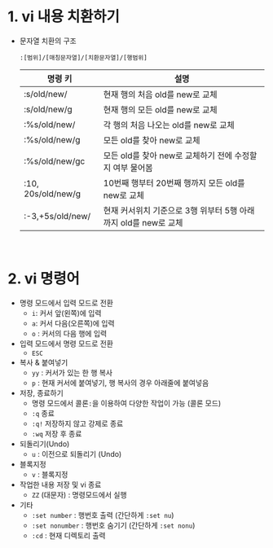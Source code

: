# 1. vi 내용 치환하기

+ 문자열 치환의 구조

  ```
  :[범위]/[매칭문자열]/[치환문자열]/[행범위]
  ```

  | **명령 키**        | **설명**                                                     |
  | ------------------ | ------------------------------------------------------------ |
  | :s/old/new/        | 현재 행의 처음 old를 new로 교체                              |
  | :s/old/new/g       | 현재 행의 모든 old를 new로 교체                              |
  | :%s/old/new/       | 각 행의 처음 나오는 old를 new로 교체                         |
  | :%s/old/new/g      | 모든 old를 찾아 new로 교체                                   |
  | :%s/old/new/gc     | 모든 old를 찾아 new로 교체하기 전에 수정할지 여부 물어봄     |
  | :10, 20s/old/new/g | 10번째 행부터 20번째 행까지 모든 old를 new로 교체            |
  | :-3,+5s/old/new/   | 현재 커서위치 기준으로 3행 위부터 5행 아래까지 old를 new로 교체 |

<br />

# 2. vi 명령어

- 명령 모드에서 입력 모드로 전환
  - `i`: 커서 앞(왼쪽)에 입력
  - `a`: 커서 다음(오른쪽)에 입력
  - `o` : 커서의 다음 행에 입력
- 입력 모드에서 명령 모드로 전환
  - `ESC`
- 복사 & 붙여넣기
  - ``yy`` : 커서가 있는 한 행 복사
  - ``p`` : 현재 커서에 붙여넣기, 행 복사의 경우 아래줄에 붙여넣음
- 저장, 종료하기
  - 명령 모드에서 콜론`:`을 이용하여 다양한 작업이 가능 (콜론 모드)
  - `:q` 종료
  - `:q!` 저장하지 않고 강제로 종료
  - `:wq` 저장 후 종료
- 되돌리기(Undo)
  - `u` : 이전으로 되돌리기 (Undo)
- 블록지정
  - ``v`` : 블록지정
- 작업한 내용 저장 및 vi 종료
  - ``ZZ`` (대문자) : 명령모드에서 실행
- 기타
  - `:set number` : 행번호 출력 (간단하게 `:set nu`)
  - `:set nonumber` : 행번호 숨기기 (간단하게 `:set nonu`)
  - `:cd` : 현재 디렉토리 출력

